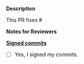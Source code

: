 **Description**

This PR fixes #

**Notes for Reviewers**


**[Signed commits](../CONTRIBUTING.md#signing-off-on-commits-developer-certificate-of-origin)**
- [ ] Yes, I signed my commits.
 

<!--
Thank you for contributing to meshery projects! 

Contributing Conventions:

1. Include descriptive PR titles with [<component-name>] prepended.
2. Build and test your changes before submitting a PR. 
3. Sign your commits

By following the community's contribution conventions upfront, the review process will 
be accelerated and your PR merged more quickly.
-->